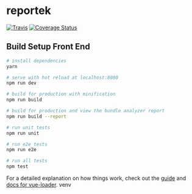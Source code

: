 # reportek

[![Travis](https://travis-ci.org/eea/reportek.svg?branch=master)](https://travis-ci.org/eea/reportek)
[![Coverage Status](https://coveralls.io/repos/github/eea/reportek/badge.svg)](https://coveralls.io/github/eea/reportek)

## Build Setup Front End

``` bash
# install dependencies
yarn

# serve with hot reload at localhost:8080
npm run dev

# build for production with minification
npm run build

# build for production and view the bundle analyzer report
npm run build --report

# run unit tests
npm run unit

# run e2e tests
npm run e2e

# run all tests
npm test
```

For a detailed explanation on how things work, check out the [guide](http://vuejs-templates.github.io/webpack/) and [docs for vue-loader](http://vuejs.github.io/vue-loader).
venv
